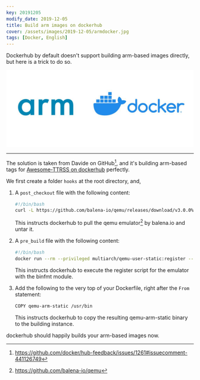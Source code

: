 ```yaml
---
key: 20191205
modify_date: 2019-12-05
title: Build arm images on dockerhub
cover: /assets/images/2019-12-05/armdocker.jpg
tags: [Docker, English]
---
```


Dockerhub by default doesn't support building arm-based images directly, but here is a trick to do so.

![Cover](/assets/images/2019-12-05/armdocker.jpg)

<!--more-->

---

The solution is taken from Davide on GitHub[^1], and it's building arm-based tags for [Awesome-TTRSS on dockerhub](https://hub.docker.com/r/wangqiru/ttrss/builds) perfectly.

We first create a folder `hooks` at the root directory, and,

1. A `post_checkout` file with the following content:

    ```bash
    #!/bin/bash
    curl -L https://github.com/balena-io/qemu/releases/download/v3.0.0%2Bresin/qemu-3.0.0+resin-arm.tar.gz | tar zxvf - -C . && mv qemu-3.0.0+resin-arm/qemu-arm-static .
    ```

    This instructs dockerhub to pull the qemu emulator[^2] by balena.io and untar it.

1. A `pre_build` file with the following content:

    ```bash
    #!/bin/bash
    docker run --rm --privileged multiarch/qemu-user-static:register --reset
    ```

    This instructs dockerhub to execute the register script for the emulator with the binfmt module.

1. Add the following to the very top of your Dockerfile, right after the `From` statement:

    ```bash
    COPY qemu-arm-static /usr/bin
    ```

    This instructs dockerhub to copy the resulting qemu-arm-static binary to the building instance.

dockerhub should happily builds your arm-based images now.

[^1]: https://github.com/docker/hub-feedback/issues/1261#issuecomment-441126749
[^2]: https://github.com/balena-io/qemu